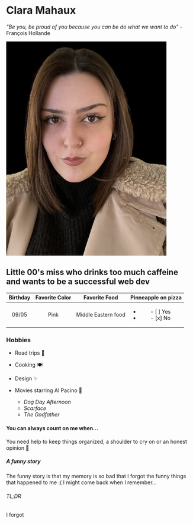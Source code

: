 # Clara Mahaux  
 *"Be you, be proud of you because you can be do what we want to do"*  -François Hollande  
 
 ![My picture](IMG_2707.jpg)  
 ## Little 00's miss who drinks too much caffeine and wants to be a successful web dev
 
 | Birthday | Favorite Color | Favorite Food | Pinneapple on pizza |
 | :------: | :------------: | :-----------: | :-----------------: |
 | 09/05   | Pink | Middle Eastern food | <ul><li> - [ ] Yes </li><li> - [x] No </li></ul>|
 
 ### Hobbies  
 
 * Road trips 🚗
 * Cooking 🍽
 * Design ✨
 * Movies starring Al Pacino 🎥
 
    * *Dog Day Afternoon*
    * *Scarface*
    * *The Godfather*

#### You can always count on me when...
You need help to keep things organized, a shoulder to cry on or an honest opinion 🤝
 
##### A funny story 

The funny story is that my memory is so bad that I forgot the funny things that happened to me :( I might come back when I remember...

###### TL;DR 
I forgot

